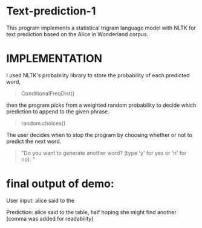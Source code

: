 # Text-prediction-1
This program implements a statistical trigram language model with NLTK for text prediction based on the Alice in Wonderland corpus.
# IMPLEMENTATION
I used NLTK's probability library to store the probability of each predicted word,
> ConditionalFreqDist()

then the program picks from a weighted random probability to decide which prediction to append to the given phrase.
> random.choices()

The user decides when to stop the program by choosing whether or not to predict the next word.
> "Do you want to generate another word? (type 'y' for yes or 'n' for no): "

# final output of demo:
User input: alice said to the

Prediction: alice said to the table, half hoping she might find another (comma was added for readability)
